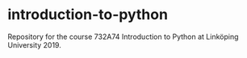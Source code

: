 # introduction-to-python
Repository for the course 732A74 Introduction to Python at Linköping University 2019.
